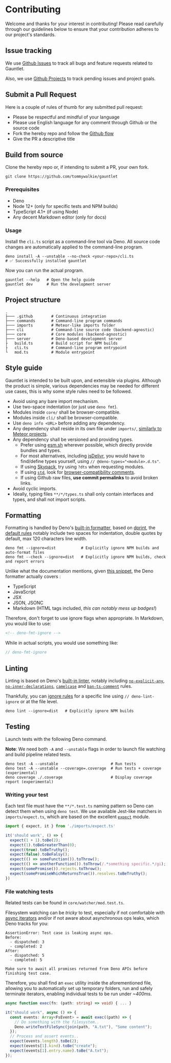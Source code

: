 <!-- deno-fmt-ignore-file -->

# Contributing

Welcome and thanks for your interest in contributing! Please read carefully through our guidelines below to ensure that your contribution adheres to our  project's standards.

## Issue tracking

We use [Github Issues](https://github.com/tommywalkie/gauntlet/issues) to track all bugs and feature requests related to Gauntlet.

Also, we use [Github Projects](https://github.com/tommywalkie/gauntlet/projects) to track pending issues and project goals.

## Submit a Pull Request

Here is a couple of rules of thumb for any submitted pull request:

- Please be respectful and mindful of your language
- Please use English language for any comment through Github or the source code
- Fork the hereby repo and follow the [Github flow](https://guides.github.com/introduction/flow/)
- Give the PR a descriptive title

## Build from source

Clone the hereby repo or, if intending to submit a PR, your own fork.

```shell
git clone https://github.com/tommywalkie/gauntlet
```

### Prerequisites

- Deno
- Node 12+ (only for specific tests and NPM builds)
- TypeScript 4.1+ (if using Node)
- Any decent Markdown editor (only for docs)

### Usage

Install the `cli.ts` script as a command-line tool via Deno. All source code changes are automatically applied to the command-line program.

```shell
deno install -A --unstable --no-check <your-repo>/cli.ts
# ✅ Successfully installed gauntlet
```

Now you can run the actual program.

```shell
gauntlet --help   # Open the help guide
gauntlet dev      # Run the development server
```

## Project structure

```
.
├─── .github        # Continuous integration
├─── commands       # Command-line program commands
├─── imports        # Meteor-like imports folder
├─── cli            # Command-line source code (backend-agnostic)
├─── core           # Core modules (backend-agnostic)
├─── server         # Deno-based development server
├   build.ts        # Build script for NPM builds
├   cli.ts          # Command-line program entrypoint
└   mod.ts          # Module entrypoint
```

## Style guide

Gauntlet is intended to be built upon, and extensible via plugins. Although the product is simple, various dependencies may be needed for different use cases, this is why some style rules need to be followed.

- Avoid using any bare import mechanism.
- Use two-space indentation (or just use `deno fmt`).
- Modules inside `core/` shall be browser-compatible.
- Modules inside `cli/` shall be browser-compatible.
- Use `deno info <URL>` before adding any dependency.
- Any dependency shall reside in its own file under `imports/`, [similarly to Meteor projects](https://guide.meteor.com/structure.html#javascript-structure).
- Any dependency shall be versioned and providing types.
  - Prefer using [esm.sh](https://esm.sh/) wherever possible, which directly provide bundles and types.
  - For most alternatives, including [jsDelivr](https://www.jsdelivr.com/), you would have to find/define types yourself, using `// @deno-types="<module>.d.ts"`.
  - If using [Skypack](https://www.skypack.dev/), try using `?dts` when requesting modules.
  - If using [`std`](https://deno.land/std), look for [browser-compatibility comments](https://deno.land/manual@v1.10.2/contributing/style_guide#document-and-maintain-browser-compatibility).
  - If using Github raw files, **use commit permalinks** to avoid broken links.
- Avoid cyclic imports.
- Ideally, typing files `**/*/types.ts` shall only contain interfaces and types, and shall not import scripts.

## Formatting

Formatting is handled by Deno's [built-in formatter](https://deno.land/manual/tools/formatter#code-formatter), based on [dprint](https://dprint.dev/), the [default rules](https://dprint.dev/plugins/typescript/config/) notably include two spaces for indentation, double quotes by default, max 120 characters line width.

```shell
deno fmt --ignore=dist           # Explicitly ignore NPM builds and auto-format files
deno fmt --check --ignore=dist   # Explicitly ignore NPM builds, check and report errors
```

Unlike what the documentation mentions, given [this snippet](https://github.com/denoland/deno/blob/d69a5fbe1a4f909b7eba0eac81dd111fb7229232/cli/tools/fmt.rs#L155-L169), the Deno formatter actually covers :
- TypeScript
- JavaScript
- JSX
- JSON, JSONC
- Markdown (HTML tags included, _this can notably mess up badges!_)

Therefore, don't forget to use ignore flags when appropriate. In Markdown, you would like to use:

```markdown
<!-- deno-fmt-ignore -->
```

While in actual scripts, you would use something like:

```js
// deno-fmt-ignore
```

## Linting

Linting is based on Deno's [built-in linter](https://lint.deno.land/), notably including [`no-explicit-any`](https://lint.deno.land/#no-explicit-any), [`no-inner-declarations`](https://lint.deno.land/#no-inner-declarations), [`camelcase`](https://lint.deno.land/#camelcase) and [`ban-ts-comment`](https://lint.deno.land/#ban-ts-comment) rules.

Thankfully, you can [ignore rules](https://lint.deno.land/ignoring-rules) for a specific line using `// deno-lint-ignore` or at the file level.

```shell
deno lint --ignore=dist   # Explicitly ignore NPM builds
```

## Testing

Launch tests with the following Deno command.

**Note**: We need both `-A` and `--unstable` flags in order to launch file watching and build pipeline related tests.

```shell
deno test -A --unstable                       # Run tests
deno test -A --unstable --coverage=.coverage  # Run tests + coverage (experimental)
deno coverage ./.coverage                     # Display coverage report (experimental)
```

### Writing your test

Each test file must have the `**/*.test.ts` naming pattern so Deno can detect them when using `deno test`. We use available Jest-like matchers in `imports/expect.ts`, which are based on the excellent [`expect`](https://deno.land/x/expect) module.

```typescript
import { expect, it } from './imports/expect.ts'

it('should work', () => {
  expect(1 + 1).toBe(2);
  expect(1).toBeGreaterThan(0);
  expect(true).toBeTruthy();
  expect(false).toBeFalsy();
  expect(() => someFunction()).toThrow();
  expect(() => anotherFunction()).toThrow(/.*something specific.*/gi);
  expect(somePromise()).rejects.toThrow();
  expect(somePromiseWhichReturnsTrue()).resolves.toBeTruthy();
})
```

### File watching tests

Related tests can be found in `core/watcher/mod.test.ts`.

Filesystem watching can be _tricky_ to test, especially if not comfortable with [async iterators](https://developer.mozilla.org/en-US/docs/Web/JavaScript/Reference/Statements/for-await...of) and/or if not aware about asynchronous ops leaks, which Deno tracks for you:

```
AssertionError: Test case is leaking async ops.
Before:
  - dispatched: 3
  - completed: 2
After:
  - dispatched: 5
  - completed: 5

Make sure to await all promises returned from Deno APIs before
finishing test case.
```

Therefore, you shall find an `exec` utility inside the aforementioned file, allowing you to automatically set up temporary folders, run and safely terminate iterators, enabling individual tests to be run under _~400ms_.

```typescript
async function exec(fn: (path: string) => void) { ... }

it("should work", async () => {
  const events: Array<FsEvent> = await exec((path) => {
    // Do something with the filesystem..
    Deno.writeTextFileSync(join(path, "A.txt"), "Some content");
  });
  // Process and assert events..
  expect(events.length).toBe(2);
  expect(events[1].kind).toBe("create");
  expect(events[1].entry.name).toBe("A.txt");
});
```
